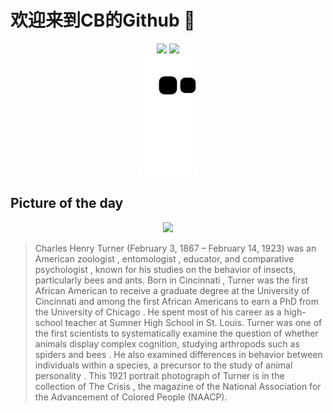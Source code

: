 
# 欢迎来到CB的Github 👋

<div align="center">
  <img height="137px" src="https://github-readme-stats.vercel.app/api?username=SuperCB&show_icons=true&theme=radical" />
  <img height="137px" src="https://github-readme-stats.vercel.app/api/top-langs/?username=SuperCB&hide_title=true&hide_border=true&layout=compact&langs_count=6&text_color=000&icon_color=fff" />
</div>


<div align="center">
    <img src="./contribution-snake/github-contribution-grid-snake.svg" />
</div>



## Picture of the day
<div align="center">
  <img width=400px src="https://upload.wikimedia.org/wikipedia/commons/thumb/9/94/Charles_Henry_Turner_at_Sumner_High_School%2C_St._Louis%2C_Mo._Aug._9%2C_1921.jpg/450px-Charles_Henry_Turner_at_Sumner_High_School%2C_St._Louis%2C_Mo._Aug._9%2C_1921.jpg" />
</div>

>Charles Henry Turner  (February 3, 1867 – February 14, 1923) was an American  zoologist ,  entomologist , educator, and  comparative psychologist , known for his studies on the behavior of insects, particularly bees and ants. Born in  Cincinnati , Turner was the first  African American  to receive a graduate degree at the  University of Cincinnati  and among the first African Americans to earn a PhD from the  University of Chicago . He spent most of his career as a high-school teacher at  Sumner High School  in St. Louis.  Turner was one of the first scientists to systematically examine the question of whether animals display complex cognition, studying  arthropods  such as  spiders  and  bees . He also examined differences in behavior between individuals within a species, a precursor to the study of  animal personality . This 1921 portrait photograph of Turner is in the collection of  The Crisis , the magazine of the  National Association for the Advancement of Colored People  (NAACP).


